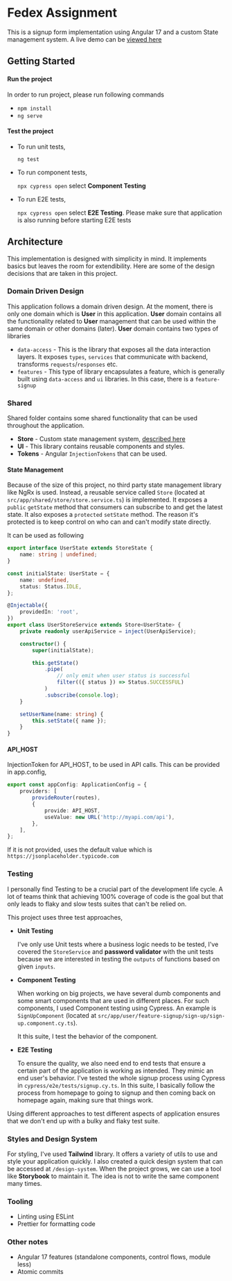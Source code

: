 # Fedex Assignment

This is a signup form implementation using Angular 17 and a custom State management system. A live demo can be [viewed here](https://designcode.github.io/fedex/)

## Getting Started

#### Run the project

In order to run project, please run following commands

-   `npm install`
-   `ng serve`

#### Test the project

-   To run unit tests,

    `ng test`

-   To run component tests,

    `npx cypress open` select **Component Testing**

-   To run E2E tests,

    `npx cypress open` select **E2E Testing**. Please make sure that application is also running before starting E2E tests

## Architecture

This implementation is designed with simplicity in mind. It implements basics but leaves the room for extendibility. Here are some of the design decisions that are taken in this project.

### Domain Driven Design

This application follows a domain driven design. At the moment, there is only one domain which is **User** in this application. **User** domain contains all the functionality related to **User** management that can be used within the same domain or other domains (later). **User** domain contains two types of libraries

-   `data-access` - This is the library that exposes all the data interaction layers. It exposes `types`, `services` that communicate with backend, transforms `requests`/`responses` etc.
-   `features` - This type of library encapsulates a feature, which is generally built using `data-access` and `ui` libraries. In this case, there is a `feature-signup`

### Shared

Shared folder contains some shared functionality that can be used throughout the application.

-   **Store** - Custom state management system, [described here](#state-management)
-   **UI** - This library contains reusable components and styles.
-   **Tokens** - Angular `InjectionTokens` that can be used.

#### State Management

Because of the size of this project, no third party state management library like NgRx is used. Instead, a reusable service called `Store` (located at `src/app/shared/store/store.service.ts`) is implemented. It exposes a `public` `getState` method that consumers can subscribe to and get the latest state. It also exposes a `protected` `setState` method. The reason it's protected is to keep control on who can and can't modify state directly.

It can be used as following

```ts
export interface UserState extends StoreState {
	name: string | undefined;
}

const initialState: UserState = {
	name: undefined,
	status: Status.IDLE,
};

@Injectable({
	providedIn: 'root',
})
export class UserStoreService extends Store<UserState> {
	private readonly userApiService = inject(UserApiService);

	constructor() {
		super(initialState);

		this.getState()
			.pipe(
				// only emit when user status is successful
				filter(({ status }) => Status.SUCCESSFUL)
			)
			.subscribe(console.log);
	}

	setUserName(name: string) {
		this.setState({ name });
	}
}
```

#### API_HOST

InjectionToken for API_HOST, to be used in API calls. This can be provided in app.config,

```ts
export const appConfig: ApplicationConfig = {
	providers: [
		provideRouter(routes),
		{
			provide: API_HOST,
			useValue: new URL('http://myapi.com/api'),
		},
	],
};
```

If it is not provided, uses the default value which is `https://jsonplaceholder.typicode.com`

### Testing

I personally find Testing to be a crucial part of the development life cycle. A lot of teams think that achieving 100% coverage of code is the goal but that only leads to flaky and slow tests suites that can't be relied on.

This project uses three test approaches,

-   **Unit Testing**

    I've only use Unit tests where a business logic needs to be tested, I've covered the `StoreService` and **password validator** with the unit tests because we are interested in testing the `outputs` of functions based on given `inputs`.

-   **Component Testing**

    When working on big projects, we have several dumb components and some smart components that are used in different places. For such components, I used Component testing using Cypress. An example is `SignUpComponent` (located at `src/app/user/feature-signup/sign-up/sign-up.component.cy.ts`).

    It this suite, I test the behavior of the component.

-   **E2E Testing**

    To ensure the quality, we also need end to end tests that ensure a certain part of the application is working as intended. They mimic an end user's behavior. I've tested the whole signup process using Cypress in `cypress/e2e/tests/signup.cy.ts`. In this suite, I basically follow the process from homepage to going to signup and then coming back on homepage again, making sure that things work.

Using different approaches to test different aspects of application ensures that we don't end up with a bulky and flaky test suite.

### Styles and Design System

For styling, I've used **Tailwind** library. It offers a variety of utils to use and style your application quickly. I also created a quick design system that can be accessed at `/design-system`. When the project grows, we can use a tool like **Storybook** to maintain it. The idea is not to write the same component many times.

### Tooling

-   Linting using ESLint
-   Prettier for formatting code

### Other notes

-   Angular 17 features (standalone components, control flows, module less)
-   Atomic commits

